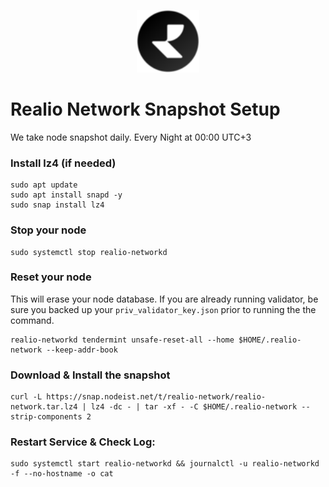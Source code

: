 <p align="center">
  <img height="100" height="auto" src="https://raw.githubusercontent.com/Nodeist/Kurulumlar/main/logos/realio.png">
</p>



# Realio Network Snapshot Setup
We take node snapshot daily.
Every Night at 00:00 UTC+3

### Install lz4 (if needed)
```
sudo apt update
sudo apt install snapd -y
sudo snap install lz4
```

### Stop your node
```
sudo systemctl stop realio-networkd
```

### Reset your node
This will erase your node database. If you are already running validator, be sure you backed up your `priv_validator_key.json` prior to running the the command.

```
realio-networkd tendermint unsafe-reset-all --home $HOME/.realio-network --keep-addr-book
```

### Download & Install the snapshot
```
curl -L https://snap.nodeist.net/t/realio-network/realio-network.tar.lz4 | lz4 -dc - | tar -xf - -C $HOME/.realio-network --strip-components 2
```

### Restart Service & Check Log:
```
sudo systemctl start realio-networkd && journalctl -u realio-networkd -f --no-hostname -o cat
```
